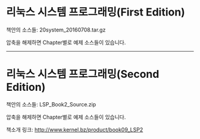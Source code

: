 
# 리눅스 시스템 프로그래밍(First Edition)

책안의 소스들:  20system_20160708.tar.gz

압축을 해제하면 Chapter별로 예제 소스들이 있습니다.

------------------------------------------------------

# 리눅스 시스템 프로그래밍(Second Edition)

책안의 소스들: LSP_Book2_Source.zip

압축을 해제하면 Chapter별로 예제 소스들이 있습니다.

책소개 링크:
http://www.kernel.bz/product/book09_LSP2
